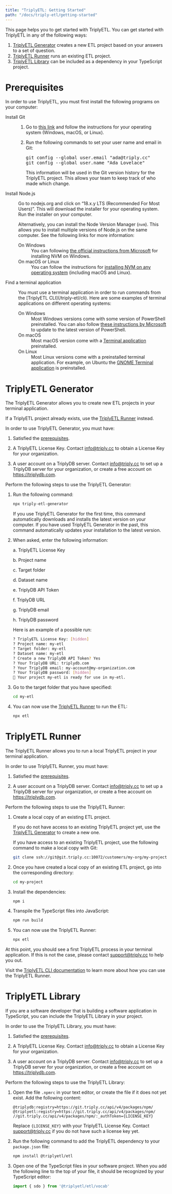 ```yaml
---
title: "TriplyETL: Getting Started"
path: "/docs/triply-etl/getting-started"
---
```


This page helps you to get started with TriplyETL. You can get started with TriplyETL in any of the following ways:

1. [TriplyETL Generator](#triplyetl-generator) creates a new ETL project based on your answers to a set of question.
2. [TriplyETL Runner](#triplyetl-runner) runs an existing ETL project.
3. [TriplyETL Library](#triplyetl-library) can be included as a dependency in your TypeScript project.



# Prerequisites 

In order to use TriplyETL, you must first install the following programs on your computer:

<dl>
  <dt>Install Git</dt>
  <dd>
    <ol>
      <li>
        <p>Go to <a href="https://github.com/git-guides/install-git" target="_blank">this link</a> and follow the instructions for your operating system (Windows, macOS, or Linux).</p>
      </li>
      <li>
        <p>Run the following commands to set your user name and email in Git:</p>
        <pre>git config --global user.email "ada@triply.cc"
git config --global user.name "Ada Lovelace"</pre>
        <p>This information will be used in the Git version history for the TriplyETL project. This allows your team to keep track of who made which change.</p>
      </li>
    </ol>
  </dd>
  <dt>Install Node.js</dt>
  <dd>
    <p>Go to <href="https://nodejs.org" target="_blank">nodejs.org</a> and click on “18.x.y LTS (Recommended For Most Users)”. This will download the installer for your operating system. Run the installer on your computer.</p>
    <p>Alternatively, you can install the Node Version Manager (<code>nvm</code>). This allows you to install multiple versions of Node.js on the same computer. See the following links for more information:</p>
    <dl>
      <dt>On Windows</dt>
      <dd>You can following <a href="https://learn.microsoft.com/en-us/windows/dev-environment/javascript/nodejs-on-windows#install-nvm-windows-nodejs-and-npm" target="_blank">the official instructions from Microsoft</a> for installing NVM on Windows.</dd>
      <dt>On macOS or Linux</dt>
      <dd>You can follow the instructions for <a href="https://docs.npmjs.com/downloading-and-installing-node-js-and-npm#using-a-node-version-manager-to-install-nodejs-and-npm" target="_blank">installing NVM on any operating system</a> (including macOS and Linux).</dd>
    </dl>
  </dd>
  <dt>Find a terminal application</dt>
  <dd>
    <p>You must use a terminal application in order to run commands from the [TriplyETL CLI](/triply-etl/cli). Here are some examples of terminal applications on different operating systems:</p>
    <dl>
      <dt>On Windows</dt>
      <dd>Most Windows versions come with some version of PowerShell preinstalled. You can also follow <a href="https://learn.microsoft.com/en-us/powershell/scripting/install/installing-powershell-on-windows?view=powershell-7.3#install-powershell-using-winget-recommended" target="_blank">these instructions by Microsoft</a> to update to the latest version of PowerShell.</dd>
      <dt>On macOS</dt>
      <dd>Most macOS version come with a <a href="https://support.apple.com/guide/terminal/open-or-quit-terminal-apd5265185d-f365-44cb-8b09-71a064a42125/mac" target="_blank">Terminal application</a> preinstalled.</dd>
      <dt>On Linux</dt>
      <dd>Most Linux versions come with a preinstalled terminal application. For example, on Ubuntu the <a href="https://help.gnome.org/users/gnome-terminal/stable/" target="_blank">GNOME Terminal application</a> is preinstalled.</dd>
    </dl>
  </dd>
</dl>



# TriplyETL Generator <!-- {#generator} -->

The TriplyETL Generator allows you to create new ETL projects in your terminal application.

If a TriplyETL project already exists, use the [TriplyETL Runner](/triply-etl/cli/#triplyetl-runner) instead.

In order to use TriplyETL Generator, you must have:

1. Satisfied the [prerequisites](#prerequisites).

2. A TriplyETL License Key. Contact [info@triply.cc](mailto:info@triply.cc) to obtain a License Key for your organization.

3. A user account on a TriplyDB server. Contact [info@triply.cc](mailto:info@triply.cc) to set up a TriplyDB server for your organization, or create a free account on <https://triplydb.com>.

Perform the following steps to use the TriplyETL Generator:

1. Run the following command:

   ```sh
   npx triply-etl-generator
   ```

   If you use TriplyETL Generator for the first time, this command automatically downloads and installs the latest version on your computer. If you have used TriplyETL Generator in the past, this command automatically updates your installation to the latest version.

2. When asked, enter the following information:

      a. TriplyETL License Key

      b. Project name

      c. Target folder

      d. Dataset name

      e. TriplyDB API Token

      f. TriplyDB URL

      g. TriplyDB email

      h. TriplyDB password

    Here is an example of a possible run:

    ```sh
    ? TriplyETL License Key: [hidden]
    ? Project name: my-etl
    ? Target folder: my-etl
    ? Dataset name: my-etl
    ? Create a new TriplyDB API Token? Yes
    ? Your TriplyDB URL: triplydb.com
    ? Your TriplyDB email: my-account@my-organization.com
    ? Your TriplyDB password: [hidden]
    🏁 Your project my-etl is ready for use in my-etl.
    ```

3. Go to the target folder that you have specified:

   ```sh
   cd my-etl
   ```

4. You can now use the [TriplyETL Runner](/triply-etl/cli#triplyetl-runner) to run the ETL:

   ```sh
   npx etl
   ```



# TriplyETL Runner <!-- {#runner} -->

The TriplyETL Runner allows you to run a local TriplyETL project in your terminal application.

In order to use TriplyETL Runner, you must have:

1. Satisfied the [prerequisites](#prerequisites).

2. A user account on a TriplyDB server. Contact [info@triply.cc](mailto:info@triply.cc) to set up a TriplyDB server for your organization, or create a free account on <https://triplydb.com>.

Perform the following steps to use the TriplyETL Runner:

1. Create a local copy of an existing ETL project.

   If you do not have access to an existing TriplyETL project yet, use the [TriplyETL Generator](#triplyetl-generator) to create a new one.

   If you have access to an existing TriplyETL project, use the following command to make a local copy with Git:

   ```sh
   git clone ssh://git@git.triply.cc:10072/customers/my-org/my-project.git
   ```

2. Once you have created a local copy of an existing ETL project, go into the corresponding directory:

   ```sh
   cd my-project
   ```

3. Install the dependencies:

   ```sh
   npm i
   ```

4. Transpile the TypeScript files into JavaScript:

   ```sh
   npm run build
   ```

5. You can now use the TriplyETL Runner:

   ```sh
   npx etl
   ```

At this point, you should see a first TriplyETL process in your terminal application. If this is not the case, please contact [support@triply.cc](mailto:support@triply.cc) to help you out.

Visit the [TriplyETL CLI documentation](/triply-etl/cli#triplyetl-runner) to learn more about how you can use the TriplyETL Runner.



# TriplyETL Library <!-- {#library} -->

If you are a software developer that is building a software application in TypeScript, you can include the TriplyETL Library in your project.

In order to use the TriplyETL Library, you must have:

1. Satisfied the [prerequisites](#prerequisites).

2. A TriplyETL License Key. Contact [info@triply.cc](mailto:info@triply.cc) to obtain a License Key for your organization.

3. A user account on a TriplyDB server. Contact [info@triply.cc](mailto:info@triply.cc) to set up a TriplyDB server for your organization, or create a free account on <https://triplydb.com>.

Perform the following steps to use the TriplyETL Library:

1. Open the file `.npmrc` in your text editor, or create the file if it does not yet exist. Add the following content:

   ```
   @triplydb:registry=https://git.triply.cc/api/v4/packages/npm/
   @triplyetl:registry=https://git.triply.cc/api/v4/packages/npm/
   //git.triply.cc/api/v4/packages/npm/:_authToken={LICENSE_KEY}
   ```

   Replace `{LICENSE_KEY}` with your TriplyETL License Key. Contact [support@triply.cc](mailto:support@triply.cc) if you do not have such a license key yet.

  2. Run the following command to add the TriplyETL dependency to your `package.json` file:

     ```sh
     npm install @triplyetl/etl
     ```

  3. Open one of the TypeScript files in your software project. When you add the following line to the top of your file, it should be recognized by your TypeScript editor:

     ```ts
     import { sdo } from '@triplyetl/etl/vocab'
     ```
